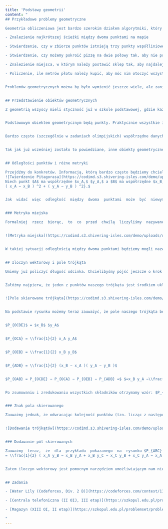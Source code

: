 ```yaml
---
title: 'Podstawy geometrii'
content: "
## Przykładowe problemy geometryczne

Geometria obliczeniowa jest bardzo szerokim działem algorytmiki, który zajmuje się problemami i strukturami danych związanymi z geometrycznymi obiektami (czyli np. punktami w przestrzeni albo wielokątami). Znajduje ona bardzo wiele zastosowań zarówno w zadaniach olimpijskich jak i innych, bardziej życiowych sytuacjach. Do przykładowych problemów geometrycznych możemy zaliczyć:

- Znalezienie najkrótszej ścieżki między dwoma punktami na mapie

- Stwierdzenie, czy w zbiorze punktów istnieją trzy punkty współliniowe

- Stwierdzenie, czy możemy pokroić pizzę na dwie połowy tak, aby nie przeciąć żadnego pomidora, który się na niej znajduje

- Znalezienie miejsca, w którym należy postawić sklep tak, aby najdalej stojący od niego dom był możliwie najbliżej

- Policzenie, ile metrów płotu należy kupić, aby móc nim otoczyć wszystkie nasze ziemniaki.


Problemów geometrycznych można by było wymienić jeszcze wiele, ale zanim przejdziemy do rzeczy skomplikowanych powinniśmy zacząć od pewnych podstaw.


## Przedstawienie obiektów geometrycznych

Z geometrią wszyscy mieli styczność już w szkole podstawowej, gdzie każdy uczył się liczyć pola  trójkątów  i  tym  podobnych  rzeczy.  Jednak  problemy  geometryczne  w  algorytmice  przyjmuje zupełnie inną postać i zanim zabierzemy się za implementację geometrycznych struktur danych, powinniśmy się zastanowić w jaki sposób jesteśmy w stanie przechowywać obiekty geometryczne w przystępny sposób.


Podstawowym obiektem geometrycznym będą punkty. Praktycznie wszystkie inne obiekty geometryczne  będą  definiowane  przy  ich  pomocy.  Punkty  możemy  przechowywać  pamiętając  ich współrzędne  w  układzie  kartezjańskim  (czyli  takim  o  jakim  uczyliśmy  się  na  lekcjach  geometrii analitycznej na matematyce). Zatem każdy punkt będziemy pamiętać jako para liczb $(x, y).$ Może się zdarzyć, że będziemy musieli obsługiwać punkty umieszczone w przestrzeni trójwymiarowej, wtedy zamiast pary liczb będziemy pamiętali trzy liczby.


Bardzo często (szczególnie w zadaniach olimpijskich) współrzędne danych punktów będą całkowite, a zatem możemy je przechowywać w typie int. Jednak nierzadko w wyniku pewnych operacji liczby te przestaną być całkowite (np. punkt przecięcia dwóch odcinków może mieć współrzędne wymierne, nawet gdy oba odcinki miały końce  w  punktach  o  współrzędnych  całkowitych).  Zatem  w  niektórych przypadkach  wymagane będzie użycie typów zmiennoprzecinkowych. Jednakże tak długo jak będziemy w stanie tego uniknąć, będziemy chcieli pamiętać wszystkie możliwe informacje jako liczby całkowite. Warto jeszcze zwrócić  uwagę  na  to,  że  nawet  gdy  współrzędne  naszych  punktów  będą  mieściły  się  w  zakresie zmiennych $32$-bitowych, pewne operacje jakie będziemy na nich wykonywach (np. policzenie pola trójkąta)  będą  wymagały  stosowania  liczb  dużo  większych,  zatem  warto  zawsze  trzymać  nasze punkty w typie $64$-bitowym (jeżeli oczywiście pamięć nam na to pozwala).


Tak jak już wcześniej zostało to powiedziane, inne obiekty geometryczne zazwyczaj mogą być definiowane przy pomocy punktów - odcinek reprezentujemy parą punktów, wielokąt zbiorem punktów itp. Bardzo przydatne podczas implementacji będzie stworzenie własnych typów do trzymania tych danych, na przykład przy pomocy struct w języku $C++.$


## Odległości punktów i różne metryki

Przejdźmy do konkretów. Informacją, którą bardzo często będziemy chcieli znać, będzie odległość między parą punktów. Odległość między parą punktów $A$ i $B$ będzie tożsama z długością odcinka $AB$ ,  czy  też  wartością  jaką  otrzymamy  przykładając  linijkę  miedzy  dwoma  punktami  i  patrząc jakie  daje  ona  wskazanie.  Chcielibyśmy  umieć  policzyć  taką  odległość.  Wykorzystamy  do  tego twierdzenie Pitagorasa:
![Twierdzenie Pitagorasa](https://codimd.s3.shivering-isles.com/demo/uploads/upload_cf6a3c7aa64b0c20107b571ede1b131d.png)
Niech punkt $A$ ma współrzędne $x_A,$ $y_A,$ a $B$ ma współrzędne $x_B,$ $y_B.$ Wtedy na mocy powyższego rysunku  i  twierdzenia  pitagorasa  możemy  stwierdzić,  że  kwadrat  długości  odcinka $AB$ wynosi $( x_A − x_B )^2 + ( y_A − y_B )^2,$  zatem $d ( A, B )$ (tym  symbolem  będziemy  od  teraz  oznaczać  odległość dwóch punktów) wynosi $\\sqrt{
( x_A − x_B ) ^2 + ( y_A − y_B ) ^2}.$


Jak  widać  więc  odległość  między  dwoma  punktami  może  być  niewymierna,  nawet  gdy  oba punkty miały całkowite współrzędne. Jednak, co także widać, kwadrat tej odległości już jest całkowity,  zatem  do  porównania  odległości  między  dwoma  parami  punktów  możemy  porównywać ich  kwadraty,  aby  uciec  od  konieczności  stosowania  typów  zmiennoprzecinkowych.  Jednak  dla współrzędnych $\\leq X$ wartość  ta może wynosić  nawet $X^2,$  stąd musimy pamiętać  o zastosowaniu odpowiednio dużych typów zmiennych.


### Metryka miejska

Formalniej  rzecz  biorąc,  to  co  przed  chwilą  liczyliśmy  nazywane  jest  odległością  w  <b>metryce euklidesowej.</b>  Metryką  w  geometrii  będziemy  nazywać  nic  innego,  jak  sposób  liczenia  odległości między parą punktów. Metryka euklidesowa nie jest jedyną funkcjonalną metryką istniejącą w naszym świecie. Wyobraźmy sobie na przykład, że nasze punkty umieszczone są w wielkim mieście, w którym biegnie nieskończenie wiele ulic, równoległych do osi układu współrzędnych umieszczonych obok siebie w pewnych odstępach.


![Metryka miejska](https://codimd.s3.shivering-isles.com/demo/uploads/upload_fc05f2e496c6cab4a2202a89b5cc0f51.png)


W takiej sytuacji odległością między dwoma punktami będziemy mogli nazwać długość najkrótszej ścieżki między dwoma punktami, która biegnie wzdłuż takich ulic. Taka metryka nazywana jest <b>metryką miejską</b> albo metryką Manhattan, a odległość dwóch punktów wyrażona jest wtedy wzorem: $d_m(A, B) = | x_A − x_B |+| y_A − y_B |.$ My jednak przeważnie będziemy rozwiązywać problemy geometryczne związane z klasyczną metryką, czyli euklidesową.


## Iloczyn wektorowy i pole trójkąta

Umiemy już policzyć długość odcinka. Chcielibyśmy pójść jeszcze o krok dalej i nauczyć się liczyć pole trójkąta na podstawie współrzędnych jego wierzchołków. Jak można się domyślić, żadne wzory znane  nam  z  klasycznej  geometrii  nie  nadają  się  do  przyjemnego  liczenia  pól  trojkątów,  gdyż wymagają one znajdowania długości wysokości, promieni okręgów wpisanych lub też innych, jeszcze bardziej skomplikowanych rzeczy. Chcemy zatem wyprowadzić nowy wzór, który będzie łatwy w implementacji.


Załóżmy najpierw, że jeden z punktów naszego trójkąta jest środkiem układu współrzędnych, czyli jego współrzędne wynoszą $(0,0),$ natomiast dwa pozostałe punkty mają współrzędne dodatnie (oznaczmy te punkty jako $A$ i $B$). Wtedy musimy rozpatrzyć jeden z dwóch przypadków: $1$) większą współrzędną $x$ posiada punkt $B,$ a większą spółrzędną $y$ posiada punkt $A,$ $2$) jeden z tych punktów posiada obie współrzędne większe. Zajmijmy się przypadkiem pierwszym.


![Pole skierowane trójkąta](https://codimd.s3.shivering-isles.com/demo/uploads/upload_f72c6fdadade2454b479d058f776ce94.png)


Na podstawie rysunku możemy teraz zauważyć, że pole naszego trójkąta będzie równe polu dużego prostokąta $OCDE$ pomniejszonemu o pola trzech trójkątów $OCA,$ $OEB$ oraz $ADB:$


$P_{OCDE}$ = $x_B$ $y_A$


$P_{OCA} = \\frac{1}{2} x_A y_A$


$P_{OEB} = \\frac{1}{2} x_B y_B$


$P_{ADB} = \\frac{1}{2} (x_B − x_A )( y_A − y_B )$


$P_{OAB} = P_{OCDE} − P_{OCA} − P_{OEB} − P_{ADB} =$ $=x_B y_A −\\frac{1}{2} x_A y_A −\\frac{1}{2}x_B y_B −\\frac{1}{2} (x_B y_A − x_B y_B − x_A y_A + x_A y_B)$


Po zsumowaniu i zredukowaniu wszystkich składników otrzymamy wzór: $P_{OAB} =\\frac{1}{2} (x_B y_A − x_A y_B ).$


### Znak pola skierowanego

Zauważmy jednak, że odwracając kolejność punktów (tzn. licząc z następującego wzoru pole $OBA$) otrzymalibyśmy liczbę przeciwną (np. gdyby pole $OAB$ wynosiło $3,$ to pole $OBA$ wynosiłoby $-3$). Mamy tutaj doczynienie z tak zwanym <b>polem skierowanym.</b> Wartość bezwzględna otrzymanego wyniku zwróci nam pole trójkąta, a znak otrzymanego wyniku określi, czy wprowadziliśmy punkty w kolejności zgodnej z kierunkiem wskazówek zegara, czy też nie. W przypadku $2$), w którym jeden z dwóch punktów ma obie wspołrzędne większe, wzór jaki otrzymamy będzie taki sam. Dowód tego faktu pozostawimy jako ćwiczenie czytelnikowi. Uogólnijmy zatem nasz wzór, by działał dla dowolnych trzech wierzchołów trójkąta.


![Dodawanie trójkątów](https://codimd.s3.shivering-isles.com/demo/uploads/upload_e315a1a6d7999cfd79bff018686de02b.png)


### Dodawanie pól skierowanych

Zauważmy  teraz,  że  dla  przykładu  pokazanego  na  rysunku $P_{ABC} = P_{OAB} + P_{OBC} − P_{OCA}.$  Podobną obserwację możemy poczynić dla dowolnego rozmieszczenia punktów, korzystając z faktu, że wyprowadzony przez nas wcześniej wzór zwracał nam pole skierowane. Skierowane pole trójkąta $XYZ$ oznaczmy jako $P_s (XYZ).$ Jak się okazuje, dla dowolnego rozmieszczenia punktów na płaszczyźnie będzie zachodzić: $P_s ABC = P_s (OAB) + P_s (OBC) + P_s (OCA),$ gdzie $O$ jest środkiem układu współrzędnych (dowód tego faktu nie jest trudny, jest jednak żmudny obliczeniowo, zatem pominiemy go w tym artykule). A zatem możemy tutaj wykorzystać nasz wcześniej wyprowadzony wzór i otrzymać: $$P_s (ABC)
= \\frac{1}{2} ( x_A y_B − x_B y_A + x_B y_C − x_C y_B + x_C y_A − x_A y_C)$$ Wzór ten jest także nazywany iloczynem wektorowym trzech punktów na płaszczyźnie. Oczywiście klasyczny iloczyn wektorowy zdefiniowany jest dla dwóch wektorów w przestrzeni, wzór ten jednak wykazuje z nim pewną analogię i stąd od teraz będziemy używali takiej nazwy do jego określenia. Co więcej, działa on dla dowolnych punktów na płaszczyźnie, nie tylko tych o dodatnich współrzędnych.


Zatem iloczyn wektorowy jest pomocnym narzędziem umożliwiającym nam nie tylko wyliczenie pola trójkąta $( P_{ABC} = |P_s (ABC)|),$ lecz także sprawdzenie, czy trzy punkty są wspołliniowe $(P_s (ABC) = 0 ),$  czy  także  stwierdzenie,  czy  trzy  punkty  zostały  podane  zgodnie  z  kierunkiem wskazówek zegara, czy też nie (znak skierowanego pola). Warto także zauważyć, że wartość iloczynu  wektorowego  dla  całkowitych  punktów  będzie  zawsze  liczbą  całkowitą,  bądź  ułamkiem  o mianowniku równym 2. Stąd dwukrotność tej wartości (a zarazem dwukrotność pola dowolnego trójkąta) zawsze będzie liczbą całkowitą.


## Zadania

- [Water Lily (Codeforces, Div. 2 B)](https://codeforces.com/contest/1199/problem/B)

- [Centrala telefoniczna (II OIJ, III etap)](https://szkopul.edu.pl/problemset/problem/ocGBMr4-sFMy6iEUQ6cZ6gNW/site/?key=statement)

- [Magazyn (XIII OI, II etap)](https://szkopul.edu.pl/problemset/problem/x2ZZyM91jPNcAo2dCXi-glmL/site/?key=statement)

"
---
```


